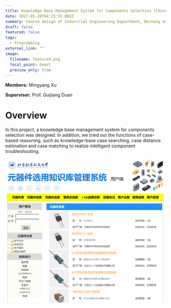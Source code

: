 ```yaml
---
title: Knowledge Base Management System for Components Selection (Chinese)
date: 2017-05-20T04:23:55.002Z
summary: Course design of Industrial Engineering Department, Beihang University
draft: false
featured: false
tags:
  - Programming
external_link: ""
image:
  filename: featured.png
  focal_point: Smart
  preview_only: true
---
```

**Members:** Mingyang Xu

**Supervisor:** Prof. Guijiang Duan

# Overview

In this project, a knowledge base management system for components selection was designed. In addition, we tried out the functions of case-based reasoning, such as knowledge-base case searching, case distance estimation and case matching to realize intelligent component troubleshooting.

![](co1.png)